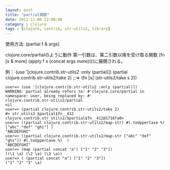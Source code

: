 ```yaml
---
layout: post
title: "partial関数"
date: 2011-11-06 12:00:00
category : clojure
tags : [clojure, contrib, str-utils2, library]
---
```

使用方法: (partial f & args)

clojure.core/partialのように動作
第一引数は、第二引数以降を受け取る関数
(fn [s & more] (apply f s (concat args more))))に展開される。

例：
	(use '[clojure.contrib.str-utils2 :only (partial)])
	(partial clojure.contrib.str-utils2/take 2)
	;;=> (fn [s] (str-utils2/take s 2))

<!--more-->

	user=> (use '[clojure.contrib.str-utils2 :only (partial)])
	WARNING: partial already refers to: #'clojure.core/partial in namespace: user, being replaced by: #'
	clojure.contrib.str-utils2/partial
	nil
	user=> (partial clojure.contrib.str-utils2/take 2)
	#< str_utils2 $partial$fn__412 clojure.contrib.str_utils2/$partial$fn__412@1716fa0>
	user=> ((partial clojure.contrib.str-utils2/map-str) #(.toUpperCase %)  ["abc" "def" "ghi"] )
	"ABCDEFGHI"
	user=> ((partial clojure.contrib.str-utils2/map-str ["abc" "def" "ghi"]) #(.toUpperCase %)  )
	"ABCDEFGHI"
	user=> (map (partial concat "a") ["1" "2" "3"])
	((\1 \a) (\2 \a) (\3 \a))
	user=> ( (partial concat "a") ["1" "2" "3"])
	("1" "2" "3" \a)
